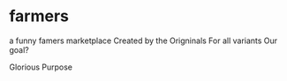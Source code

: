 # farmers
a funny famers marketplace
Created by the Origninals
For all variants
Our goal? 

Glorious Purpose
